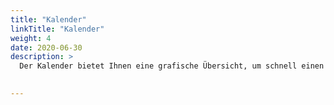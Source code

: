 ```yaml
---
title: "Kalender"
linkTitle: "Kalender"
weight: 4
date: 2020-06-30
description: > 
  Der Kalender bietet Ihnen eine grafische Übersicht, um schnell einen Überblick über die Belegungssituation zu erhalten. Sie können im Kalender nach freien Ressourcen suchen, Buchungen vornehmen oder löschen.

  
---
```

